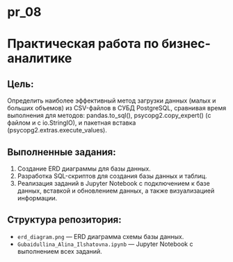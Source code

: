 # pr_08
# Практическая работа по бизнес-аналитике

## Цель:
Определить наиболее эффективный метод загрузки данных (малых и больших объемов) из CSV-файлов в СУБД PostgreSQL, сравнивая время выполнения для методов: pandas.to_sql(), psycopg2.copy_expert() (с файлом и с io.StringIO), и пакетная вставка (psycopg2.extras.execute_values).

## Выполненные задания:
1. Создание ERD диаграммы для базы данных.
2. Разработка SQL-скриптов для создания базы данных и таблиц.
3. Реализация заданий в Jupyter Notebook с подключением к базе данных, вставкой и обновлением данных, а также визуализацией информации.

## Структура репозитория:
- `erd_diagram.png` — ERD диаграмма схемы базы данных.
- `Gubaidullina_Alina_Ilshatovna.ipynb` — Jupyter Notebook с выполнением всех заданий.
